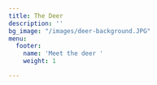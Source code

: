 ```yaml
---
title: The Deer
description: ''
bg_image: "/images/deer-background.JPG"
menu:
  footer:
    name: 'Meet the deer '
    weight: 1

---
```

